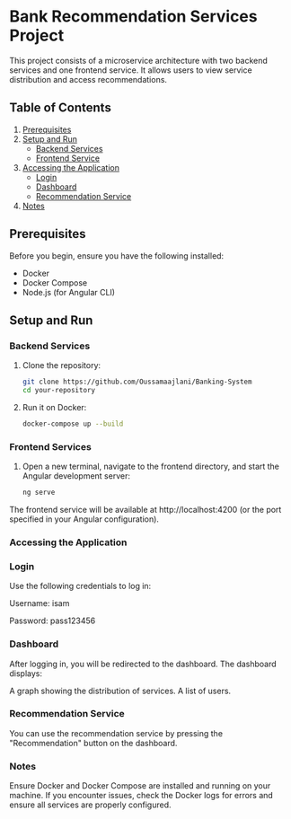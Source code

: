 # Bank Recommendation Services Project

This project consists of a microservice architecture with two backend services and one frontend service. It allows users to view service distribution and access recommendations.

## Table of Contents

1. [Prerequisites](#prerequisites)
2. [Setup and Run](#setup-and-run)
   - [Backend Services](#backend-services)
   - [Frontend Service](#frontend-service)
3. [Accessing the Application](#accessing-the-application)
   - [Login](#login)
   - [Dashboard](#dashboard)
   - [Recommendation Service](#recommendation-service)
4. [Notes](#notes)

## Prerequisites

Before you begin, ensure you have the following installed:

- Docker
- Docker Compose
- Node.js (for Angular CLI)

## Setup and Run

### Backend Services

1. Clone the repository:

   ```bash
   git clone https://github.com/Oussamaajlani/Banking-System
   cd your-repository

2. Run it on Docker:

   ```bash
   docker-compose up --build
   
### Frontend Services
   
1. Open a new terminal, navigate to the frontend directory, and start the Angular development server:

    ```bash
   ng serve
The frontend service will be available at http://localhost:4200 (or the port specified in your Angular configuration).

### Accessing the Application

### Login

Use the following credentials to log in:

Username: isam

Password: pass123456

### Dashboard
After logging in, you will be redirected to the dashboard. The dashboard displays:

A graph showing the distribution of services.
A list of users.
### Recommendation Service
You can use the recommendation service by pressing the "Recommendation" button on the dashboard.

### Notes
Ensure Docker and Docker Compose are installed and running on your machine.
If you encounter issues, check the Docker logs for errors and ensure all services are properly configured.
